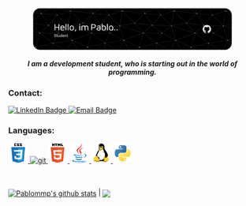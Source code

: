 
<div align="center">
<img src="https://github.com/Pablommp/Pablommp/blob/main/github-header-image.png" align="center" style="width: 80%" />
</div>

<center><h5>I am a development student, who is starting out in the world of programming.</h5></center>
  
<h3 align="left">Contact:</h3>  
<p align="left">  
<a href="https://es.linkedin.com/in/pablo-malcom-martin-pe%C3%B1a-688656242" target="_blank">
    <img src="https://badgen.net/badge/LinkedIn/Pablo%20Malcom%20Martin%20Pe%C3%B1a/FFA500?icon=linkedin" alt="LinkedIn Badge">
</a>
  <a href="mailto:pablommp19@gmail.com" target="_blank">
    <img src="https://badgen.net/badge/Email/pablommp19@gmail.com/28a745?icon=mail" alt="Email Badge">
</a>
</p>  
  
<h3 align="left">Languages:</h3>  
<p align="left"> <a href="https://www.w3schools.com/css/" target="_blank" rel="noreferrer"> <img src="https://raw.githubusercontent.com/devicons/devicon/master/icons/css3/css3-original-wordmark.svg" alt="css3" width="40" height="40"/> </a> <a href="https://git-scm.com/" target="_blank" rel="noreferrer"> <img src="https://www.vectorlogo.zone/logos/git-scm/git-scm-icon.svg" alt="git" width="40" height="40"/> </a> <a href="https://www.w3.org/html/" target="_blank" rel="noreferrer"> <img src="https://raw.githubusercontent.com/devicons/devicon/master/icons/html5/html5-original-wordmark.svg" alt="html5" width="40" height="40"/> </a> <a href="https://www.java.com" target="_blank" rel="noreferrer"> <img src="https://raw.githubusercontent.com/devicons/devicon/master/icons/java/java-original.svg" alt="java" width="40" height="40"/> </a> <a href="https://www.linux.org/" target="_blank" rel="noreferrer"> <img src="https://raw.githubusercontent.com/devicons/devicon/master/icons/linux/linux-original.svg" alt="linux" width="40" height="40"/> </a> <a href="https://www.python.org" target="_blank" rel="noreferrer"> <img src="https://raw.githubusercontent.com/devicons/devicon/master/icons/python/python-original.svg" alt="python" width="40" height="40"/> </a> </p>
<br>
<br>
<a href="https://github.com/Pablommp/github-readme-stats"><img align="center" src="https://github-readme-stats.vercel.app/api?username=Pablommp&show_icons=true&include_all_commits=true&theme=buefy&hide_border=true" alt="Pablommp's github stats" /></a> | <a href="https://github.com/Pablommp/github-readme-stats"><img align="center" src="https://github-readme-stats.vercel.app/api/top-langs/?username=Pablommp&layout=compact&theme=buefy&hide_border=true" /></a>
